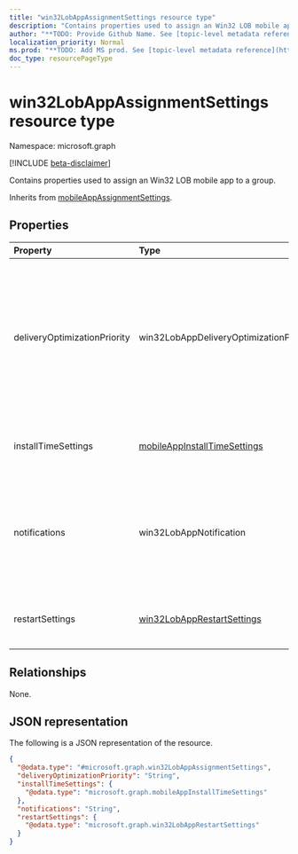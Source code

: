 ```yaml
---
title: "win32LobAppAssignmentSettings resource type"
description: "Contains properties used to assign an Win32 LOB mobile app to a group."
author: "**TODO: Provide Github Name. See [topic-level metadata reference](https://msgo.azurewebsites.net/add/document/guidelines/metadata.html#topic-level-metadata)**"
localization_priority: Normal
ms.prod: "**TODO: Add MS prod. See [topic-level metadata reference](https://msgo.azurewebsites.net/add/document/guidelines/metadata.html#topic-level-metadata)**"
doc_type: resourcePageType
---
```


# win32LobAppAssignmentSettings resource type

Namespace: microsoft.graph

[!INCLUDE [beta-disclaimer](../../includes/beta-disclaimer.md)]

Contains properties used to assign an Win32 LOB mobile app to a group.


Inherits from [mobileAppAssignmentSettings](../resources/mobileappassignmentsettings.md).

## Properties
|Property|Type|Description|
|:---|:---|:---|
|deliveryOptimizationPriority|win32LobAppDeliveryOptimizationPriority|The delivery optimization priority for this app assignment. This setting is not supported in National Cloud environments. Possible values are: `notConfigured`, `foreground`.|
|installTimeSettings|[mobileAppInstallTimeSettings](../resources/mobileappinstalltimesettings.md)|The install time settings to apply for this app assignment.|
|notifications|win32LobAppNotification|The notification status for this app assignment. Possible values are: `showAll`, `showReboot`, `hideAll`.|
|restartSettings|[win32LobAppRestartSettings](../resources/win32lobapprestartsettings.md)|The reboot settings to apply for this app assignment.|

## Relationships
None.

## JSON representation
The following is a JSON representation of the resource.
<!-- {
  "blockType": "resource",
  "@odata.type": "microsoft.graph.win32LobAppAssignmentSettings"
}
-->
``` json
{
  "@odata.type": "#microsoft.graph.win32LobAppAssignmentSettings",
  "deliveryOptimizationPriority": "String",
  "installTimeSettings": {
    "@odata.type": "microsoft.graph.mobileAppInstallTimeSettings"
  },
  "notifications": "String",
  "restartSettings": {
    "@odata.type": "microsoft.graph.win32LobAppRestartSettings"
  }
}
```

